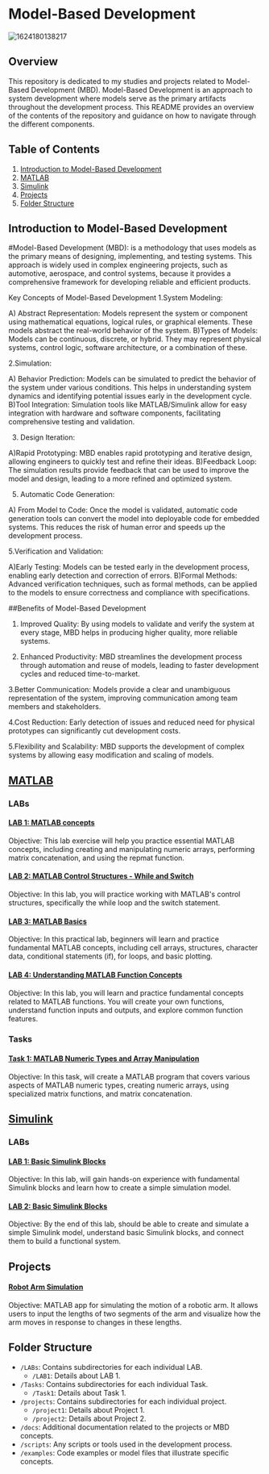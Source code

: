 # Model-Based Development
 
![1624180138217](https://github.com/moezzelrgal/Model_Based_Development/assets/101054811/8b9b96ac-0259-468a-8f0a-ed8c70120bdb)
 
 
## Overview
 
This repository is dedicated to my studies and projects related to Model-Based Development (MBD). Model-Based Development is an approach to system development where models serve as the primary artifacts throughout the development process. This README provides an overview of the contents of the repository and guidance on how to navigate through the different components.
 
## Table of Contents
 
1. [Introduction to Model-Based Development](#introduction-to-model-based-development)
2. [MATLAB](#MATLAB)
3. [Simulink](#Simulink)
4. [Projects](#projects)
5. [Folder Structure](#folder-structure)

 
## Introduction to Model-Based Development
 
#Model-Based Development (MBD): is a methodology that uses models as the primary means of designing, implementing, and testing systems. This approach is widely used in complex engineering projects, such as automotive, aerospace, and control systems, because it provides a comprehensive framework for developing reliable and efficient products.

Key Concepts of Model-Based Development
1.System Modeling:

A) Abstract Representation: Models represent the system or component using mathematical equations, logical rules, or graphical elements. These models abstract the real-world behavior of the system.
B)Types of Models: Models can be continuous, discrete, or hybrid. They may represent physical systems, control logic, software architecture, or a combination of these.

2.Simulation:

A) Behavior Prediction: Models can be simulated to predict the behavior of the system under various conditions. This helps in understanding system dynamics and identifying potential issues early in the development cycle.
B)Tool Integration: Simulation tools like MATLAB/Simulink allow for easy integration with hardware and software components, facilitating comprehensive testing and validation.  

3. Design Iteration:
   
A)Rapid Prototyping: MBD enables rapid prototyping and iterative design, allowing engineers to quickly test and refine their ideas.
B)Feedback Loop: The simulation results provide feedback that can be used to improve the model and design, leading to a more refined and optimized system.

5. Automatic Code Generation:

A) From Model to Code: Once the model is validated, automatic code generation tools can convert the model into deployable code for embedded systems. This reduces the risk of human error and speeds up the development process.

5.Verification and Validation:

A)Early Testing: Models can be tested early in the development process, enabling early detection and correction of errors.
B)Formal Methods: Advanced verification techniques, such as formal methods, can be applied to the models to ensure correctness and compliance with specifications.


##Benefits of Model-Based Development
1. Improved Quality:
By using models to validate and verify the system at every stage, MBD helps in producing higher quality, more reliable systems.

2. Enhanced Productivity:
MBD streamlines the development process through automation and reuse of models, leading to faster development cycles and reduced time-to-market.

3.Better Communication:
Models provide a clear and unambiguous representation of the system, improving communication among team members and stakeholders.

4.Cost Reduction:
Early detection of issues and reduced need for physical prototypes can significantly cut development costs.

5.Flexibility and Scalability:
MBD supports the development of complex systems by allowing easy modification and scaling of models.
 
## [MATLAB](MATLAB)
 
### LABs
 
#### [LAB 1: MATLAB concepts ](MATLAB/LABs/LAB1.m)
 
Objective: This lab exercise will help you practice essential MATLAB concepts, including
creating and manipulating numeric arrays, performing matrix concatenation, and using the
repmat function.
 
#### [LAB 2: MATLAB Control Structures - While and Switch ](MATLAB/LABs/LAB2.m)
 
Objective: In this lab, you will practice working with MATLAB's control structures, specifically the while loop and the switch statement.
 
#### [LAB 3: MATLAB Basics ](MATLAB/LABs/LAB3.m)
 
Objective: In this practical lab, beginners will learn and practice fundamental MATLAB concepts, including cell arrays, structures, character data, conditional statements (if), for loops, and basic plotting.
 
#### [LAB 4: Understanding MATLAB Function Concepts ](MATLAB/LABs/LAB4.m)
 
Objective: In this lab, you will learn and practice fundamental concepts related to MATLAB functions. You will create your own functions, understand function inputs and outputs, and explore common function features.
 
 
### Tasks
 
#### [Task 1: MATLAB Numeric Types and Array Manipulation](MATLAB/Tasks/Task_1.m)
 
Objective: In this task,  will create a MATLAB program that covers various aspects of MATLAB numeric types, creating numeric arrays, using specialized matrix functions, and matrix concatenation.
 
## [Simulink](Simulink)
 
### LABs
 
#### [LAB 1: Basic Simulink Blocks ](Simulink/LAB1)
 
Objective: In this lab,  will gain hands-on experience with fundamental Simulink blocks and learn how to create a simple simulation model.
 
#### [LAB 2: Basic Simulink Blocks ](Simulink/LAB2)
 
Objective: By the end of this lab, should be able to create and simulate a simple Simulink model, understand basic Simulink blocks, and connect them to build a functional system.
 
 
## Projects
 
#### [Robot Arm Simulation ](Pojects/Robot_Arm_Simulation)
 
Objective: MATLAB app for simulating the motion of a robotic arm. It allows users to input the lengths of two segments of the arm and visualize how the arm moves in response to changes in these lengths.
 
 
## Folder Structure
- `/LABs`: Contains subdirectories for each individual LAB.
  - `/LAB1`: Details about LAB 1.
- `/Tasks`: Contains subdirectories for each individual Task.
  - `/Task1`: Details about Task 1.
- `/projects`: Contains subdirectories for each individual project.
  - `/project1`: Details about Project 1.
  - `/project2`: Details about Project 2.
- `/docs`: Additional documentation related to the projects or MBD concepts.
- `/scripts`: Any scripts or tools used in the development process.
- `/examples`: Code examples or model files that illustrate specific concepts.
